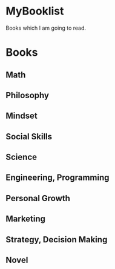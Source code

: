 # MyBooklist
Books which I am going to read.

# Books


## Math


## Philosophy


## Mindset


## Social Skills


## Science


## Engineering, Programming


## Personal Growth


## Marketing


## Strategy, Decision Making


## Novel


